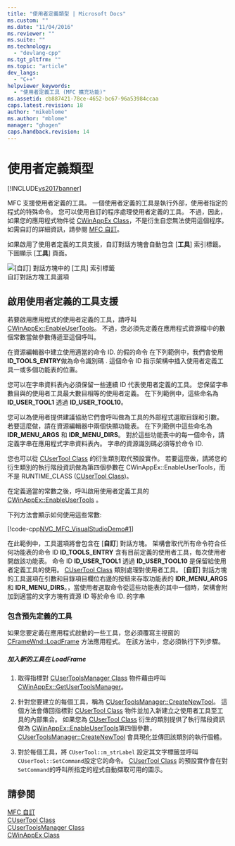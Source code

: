 ```yaml
---
title: "使用者定義類型 | Microsoft Docs"
ms.custom: ""
ms.date: "11/04/2016"
ms.reviewer: ""
ms.suite: ""
ms.technology: 
  - "devlang-cpp"
ms.tgt_pltfrm: ""
ms.topic: "article"
dev_langs: 
  - "C++"
helpviewer_keywords: 
  - "使用者定義工具 (MFC 擴充功能)"
ms.assetid: cb887421-78ce-4652-bc67-96a53984ccaa
caps.latest.revision: 18
author: "mikeblome"
ms.author: "mblome"
manager: "ghogen"
caps.handback.revision: 14
---
```

# 使用者定義類型
[!INCLUDE[vs2017banner](../assembler/inline/includes/vs2017banner.md)]

MFC 支援使用者定義的工具。  一個使用者定義的工具是執行外部，使用者指定的程式的特殊命令。  您可以使用自訂的程序處理使用者定義的工具。  不過，因此，如果您的應用程式物件從 [CWinAppEx Class](../mfc/reference/cwinappex-class.md)，不是衍生自您無法使用這個程序。  如需自訂的詳細資訊，請參閱 [MFC 自訂](../mfc/customization-for-mfc.md)。  
  
 如果啟用了使用者定義的工具支援，自訂對話方塊會自動包含 \[**工具**\] 索引標籤。  下圖顯示 \[**工具**\] 頁面。  
  
 ![&#91;自訂&#93; 對話方塊中的 &#91;工具&#93; 索引標籤](../mfc/media/custdialogboxtoolstab.png "CustDialogBoxToolsTab")  
自訂對話方塊工具選項  
  
## 啟用使用者定義的工具支援  
 若要啟用應用程式的使用者定義的工具，請呼叫 [CWinAppEx::EnableUserTools](../Topic/CWinAppEx::EnableUserTools.md)。  不過，您必須先定義在應用程式資源檔中的數個常數當做參數傳遞至這個呼叫。  
  
 在資源編輯器中建立使用適當的命令 ID. 的假的命令  在下列範例中，我們會使用 **ID\_TOOLS\_ENTRY**做為命令識別碼 .  這個命令 ID 指示架構中插入使用者定義工具一或多個功能表的位置。  
  
 您可以在字串資料表內必須保留一些連續 ID 代表使用者定義的工具。  您保留字串數目與的使用者工具最大數目相等的使用者定義。  在下列範例中，這些命名為 **ID\_USER\_TOOL1** 透過 **ID\_USER\_TOOL10**。  
  
 您可以為使用者提供建議協助它們會呼叫做為工具的外部程式選取目錄和引數。  若要這麼做，請在資源編輯器中兩個快顯功能表。  在下列範例中這些命名為 **IDR\_MENU\_ARGS** 和 **IDR\_MENU\_DIRS**。  對於這些功能表中的每一個命令，請定義字串在應用程式字串資料表內。  字串的資源識別碼必須等於命令 ID.  
  
 您也可以從 [CUserTool Class](../mfc/reference/cusertool-class.md) 的衍生類別取代預設實作。  若要這麼做，請將您的衍生類別的執行階段資訊做為第四個參數在 CWinAppEx::EnableUserTools，而不是 RUNTIME\_CLASS \([CUserTool Class](../mfc/reference/cusertool-class.md)\)。  
  
 在定義適當的常數之後，呼叫啟用使用者定義工具的 [CWinAppEx::EnableUserTools](../Topic/CWinAppEx::EnableUserTools.md) 。  
  
 下列方法會顯示如何使用這些常數:  
  
 [!code-cpp[NVC_MFC_VisualStudioDemo#1](../mfc/codesnippet/CPP/user-defined-tools_1.cpp)]  
  
 在此範例中，工具選項將會包含在 \[**自訂**\] 對話方塊。  架構會取代所有命令符合任何功能表的命令 ID **ID\_TOOLS\_ENTRY** 含有目前定義的使用者工具，每次使用者開啟該功能表。  命令 ID **ID\_USER\_TOOL1** 透過 **ID\_USER\_TOOL10** 是保留給使用者定義工具的使用。  [CUserTool Class](../mfc/reference/cusertool-class.md) 類別處理對使用者工具。  \[**自訂**\] 對話方塊的工具選項在引數和目錄項目欄位右邊的按鈕來存取功能表的 **IDR\_MENU\_ARGS** 和 **IDR\_MENU\_DIRS**。，當使用者選取命令從這些功能表的其中一個時，架構會附加到適當的文字方塊有資源 ID 等於命令 ID. 的字串  
  
### 包含預先定義的工具  
 如果您要定義在應用程式啟動的一些工具，您必須覆寫主視窗的 [CFrameWnd::LoadFrame](../Topic/CFrameWnd::LoadFrame.md) 方法應用程式。  在該方法中，您必須執行下列步驟。  
  
##### 加入新的工具在 LoadFrame  
  
1.  取得指標對 [CUserToolsManager Class](../mfc/reference/cusertoolsmanager-class.md) 物件藉由呼叫 [CWinAppEx::GetUserToolsManager](../Topic/CWinAppEx::GetUserToolsManager.md)。  
  
2.  針對您要建立的每個工具，稱為 [CUserToolsManager::CreateNewTool](../Topic/CUserToolsManager::CreateNewTool.md)。  這個方法會傳回指標對 [CUserTool Class](../mfc/reference/cusertool-class.md) 物件並加入新建立之使用者工具至工具的內部集合。  如果您為 [CUserTool Class](../mfc/reference/cusertool-class.md) 衍生的類別提供了執行階段資訊做為 [CWinAppEx::EnableUserTools](../Topic/CWinAppEx::EnableUserTools.md)第四個參數， [CUserToolsManager::CreateNewTool](../Topic/CUserToolsManager::CreateNewTool.md) 會具現化並傳回該類別的執行個體。  
  
3.  對於每個工具，將 `CUserTool::m_strLabel` 設定其文字標籤並呼叫 `CUserTool::SetCommand`設定它的命令。  [CUserTool Class](../mfc/reference/cusertool-class.md) 的預設實作會在對 `SetCommand`的呼叫所指定的程式自動擷取可用的圖示。  
  
## 請參閱  
 [MFC 自訂](../mfc/customization-for-mfc.md)   
 [CUserTool Class](../mfc/reference/cusertool-class.md)   
 [CUserToolsManager Class](../mfc/reference/cusertoolsmanager-class.md)   
 [CWinAppEx Class](../mfc/reference/cwinappex-class.md)